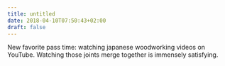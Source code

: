 ```yaml
---
title: untitled
date: 2018-04-10T07:50:43+02:00
draft: false
---
```


New favorite pass time: watching japanese woodworking videos on YouTube. Watching those joints merge together is immensely satisfying.
